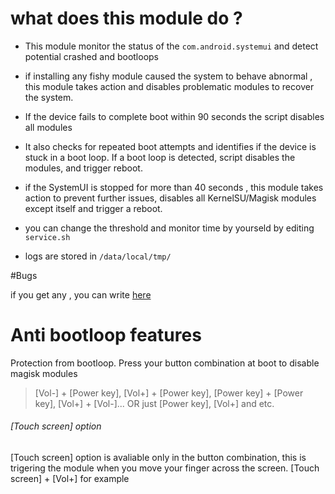 # what does this module do ?
- This module monitor the status of the `com.android.systemui` and detect potential crashed and bootloops
- if installing any fishy module caused the system to behave abnormal , this module takes action and disables problematic modules to recover the system.
- If the device fails to complete boot within  90 seconds  the script disables all modules
- It also checks for repeated boot attempts and identifies if the device is stuck in a boot loop. If a boot loop is detected, script disables the modules, and trigger reboot.
- if the SystemUI is stopped for more than 40 seconds  , this module takes action to prevent further issues,  disables all KernelSU/Magisk modules except itself and trigger a reboot.
- you can change the threshold and monitor time by yourseld by editing `service.sh`
  
- logs are stored in `/data/local/tmp/`

  
#Bugs

if you get any , you can write [here](https://t.me/scr1ptchat)








# Anti bootloop features
Protection from bootloop. Press your button combination at boot to disable magisk modules
> [Vol-] + [Power key], [Vol+] + [Power key], [Power key] + [Power key], [Vol+] + [Vol-]... OR just [Power key], [Vol+] and etc.
###### [Touch screen] option
[Touch screen] option is avaliable only in the button combination, this is trigering the module when you move your finger across the screen. [Touch screen] + [Vol+] for example

